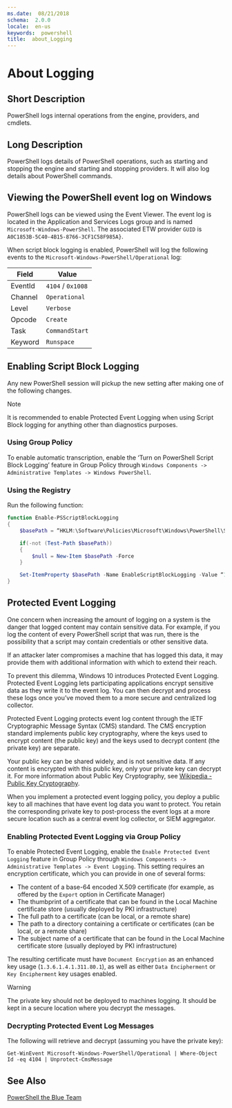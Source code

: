 ```yaml
---
ms.date:  08/21/2018
schema:  2.0.0
locale:  en-us
keywords:  powershell
title:  about_Logging
---
```


# About Logging

## Short Description

PowerShell logs internal operations from the engine, providers, and
cmdlets.

## Long Description

PowerShell logs details of PowerShell operations, such as starting
and stopping the engine and starting and stopping providers. It will
also log details about PowerShell commands.

## Viewing the PowerShell event log on Windows

PowerShell logs can be viewed using the Event Viewer. The event log is
located in the Application and Services Logs group and is named `Microsoft-Windows-PowerShell`.
The associated ETW provider `GUID` is `A0C1853B-5C40-4B15-8766-3CF1C58F985A}`.

When script block logging is enabled,
PowerShell will log the following events to the `Microsoft-Windows-PowerShell/Operational` log:

|Field| Value|
|-|-|
|EventId|`4104` / `0x1008`|
|Channel|`Operational`|
|Level|`Verbose`|
|Opcode|`Create`|
|Task|`CommandStart`|
|Keyword|`Runspace`|

## Enabling Script Block Logging

Any new PowerShell session will pickup the new setting after making one of the following changes.

> [!NOTE]
> It is recommended to enable Protected Event Logging when
> using Script Block logging for anything other than diagnostics purposes.

### Using Group Policy

To enable automatic transcription,
enable the ‘Turn on PowerShell Script Block Logging’
feature in Group Policy through `Windows Components -> Administrative Templates -> Windows PowerShell`.

### Using the Registry

Run the following function:

```powershell
function Enable-PSScriptBlockLogging
{
    $basePath = “HKLM:\Software\Policies\Microsoft\Windows\PowerShell\ScriptBlockLogging”

    if(-not (Test-Path $basePath))
    {
        $null = New-Item $basePath -Force
    }

    Set-ItemProperty $basePath -Name EnableScriptBlockLogging -Value “1”
}
```

## Protected Event Logging

One concern when increasing the amount of logging on a system
is the danger that logged content may contain sensitive data.
For example, if you log the content of every PowerShell script that was run,
there is the possibility that a script may contain credentials or other sensitive data.

If an attacker later compromises a machine that has logged this data,
it may provide them with additional information with which to extend their reach.

To prevent this dilemma,
Windows 10 introduces Protected Event Logging.
Protected Event Logging lets participating applications encrypt
sensitive data as they write it to the event log.
You can then decrypt and process these logs once you’ve
moved them to a more secure and centralized log collector.

Protected Event Logging protects event log content through the
IETF Cryptographic Message Syntax (CMS) standard.
The CMS encryption standard implements public key cryptography,
where the keys used to encrypt content (the public key)
and the keys used to decrypt content (the private key) are separate.

Your public key can be shared widely,
and is not sensitive data.
If any content is encrypted with this public key,
only your private key can decrypt it.
For more information about Public Key Cryptography, see [Wikipedia - Public Key Cryptography](http://en.wikipedia.org/wiki/Public-key_cryptography).

When you implement a protected event logging policy,
you deploy a public key to all machines that have event log data you want to protect.
You retain the corresponding private key to post-process the event logs at a more secure location
such as a central event log collector, or SIEM aggregator.

### Enabling Protected Event Logging via Group Policy

To enable Protected Event Logging, enable the `Enable Protected Event Logging`
feature in Group Policy through `Windows Components -> Administrative Templates -> Event Logging`.
This setting requires an encryption certificate, which you can provide in one of several forms:

- The content of a base-64 encoded X.509 certificate
  (for example, as offered by the `Export` option in Certificate Manager)
- The thumbprint of a certificate that can be found in the Local Machine certificate store
  (usually deployed by PKI infrastructure)
- The full path to a certificate (can be local, or a remote share)
- The path to a directory containing a certificate or certificates (can be local, or a remote share)
- The subject name of a certificate that can be found in the Local Machine certificate store
  (usually deployed by PKI infrastructure)

The resulting certificate must have `Document Encryption` as an enhanced key usage
(`1.3.6.1.4.1.311.80.1`), as well as either `Data Encipherment` or
`Key Encipherment` key usages enabled.

> [!WARNING]
> The private key should not be deployed to machines logging.
> It should be kept in a secure location where you decrypt the messages.

### Decrypting Protected Event Log Messages

The following will retrieve and decrypt (assuming you have the private key):

```
Get-WinEvent Microsoft-Windows-PowerShell/Operational | Where-Object Id -eq 4104 | Unprotect-CmsMessage
```

## See Also

[PowerShell the Blue Team](https://blogs.msdn.microsoft.com/powershell/2015/06/09/powershell-the-blue-team/)